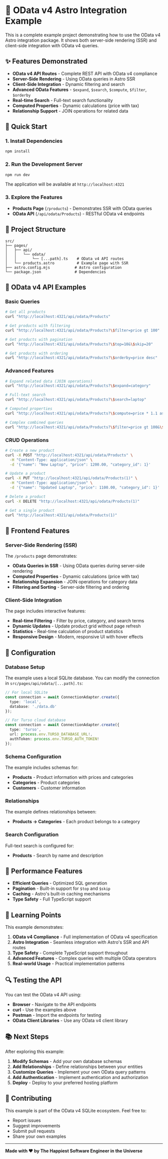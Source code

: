 # 🚀 OData v4 Astro Integration Example

This is a complete example project demonstrating how to use the OData v4 Astro integration package. It shows both server-side rendering (SSR) and client-side integration with OData v4 queries.

## ✨ Features Demonstrated

- **OData v4 API Routes** - Complete REST API with OData v4 compliance
- **Server-Side Rendering** - Using OData queries in Astro SSR
- **Client-Side Integration** - Dynamic filtering and search
- **Advanced OData Features** - `$expand`, `$search`, `$compute`, `$filter`, `$orderby`
- **Real-time Search** - Full-text search functionality
- **Computed Properties** - Dynamic calculations (price with tax)
- **Relationship Support** - JOIN operations for related data

## 🚀 Quick Start

### 1. Install Dependencies

```bash
npm install
```

### 2. Run the Development Server

```bash
npm run dev
```

The application will be available at `http://localhost:4321`

### 3. Explore the Features

- **Products Page** (`/products`) - Demonstrates SSR with OData queries
- **OData API** (`/api/odata/Products`) - RESTful OData v4 endpoints

## 📁 Project Structure

```
src/
├── pages/
│   ├── api/
│   │   └── odata/
│   │       └── [...path].ts    # OData v4 API routes
│   └── products.astro          # Example page with SSR
├── astro.config.mjs           # Astro configuration
└── package.json               # Dependencies
```

## 🎯 OData v4 API Examples

### Basic Queries

```bash
# Get all products
curl "http://localhost:4321/api/odata/Products"

# Get products with filtering
curl "http://localhost:4321/api/odata/Products?\$filter=price gt 100"

# Get products with pagination
curl "http://localhost:4321/api/odata/Products?\$top=10&\$skip=20"

# Get products with ordering
curl "http://localhost:4321/api/odata/Products?\$orderby=price desc"
```

### Advanced Features

```bash
# Expand related data (JOIN operations)
curl "http://localhost:4321/api/odata/Products?\$expand=category"

# Full-text search
curl "http://localhost:4321/api/odata/Products?\$search=laptop"

# Computed properties
curl "http://localhost:4321/api/odata/Products?\$compute=price * 1.1 as price_with_tax"

# Complex combined queries
curl "http://localhost:4321/api/odata/Products?\$filter=price gt 100&\$expand=category&\$search=laptop&\$compute=price * 1.1 as price_with_tax&\$orderby=price desc&\$top=10"
```

### CRUD Operations

```bash
# Create a new product
curl -X POST "http://localhost:4321/api/odata/Products" \
  -H "Content-Type: application/json" \
  -d '{"name": "New Laptop", "price": 1200.00, "category_id": 1}'

# Update a product
curl -X PUT "http://localhost:4321/api/odata/Products(1)" \
  -H "Content-Type: application/json" \
  -d '{"name": "Updated Laptop", "price": 1100.00, "category_id": 1}'

# Delete a product
curl -X DELETE "http://localhost:4321/api/odata/Products(1)"

# Get a single product
curl "http://localhost:4321/api/odata/Products(1)"
```

## 🎨 Frontend Features

### Server-Side Rendering (SSR)

The `/products` page demonstrates:

- **OData Queries in SSR** - Using OData queries during server-side rendering
- **Computed Properties** - Dynamic calculations (price with tax)
- **Relationship Expansion** - JOIN operations for category data
- **Filtering and Sorting** - Server-side filtering and ordering

### Client-Side Integration

The page includes interactive features:

- **Real-time Filtering** - Filter by price, category, and search terms
- **Dynamic Updates** - Update product grid without page refresh
- **Statistics** - Real-time calculation of product statistics
- **Responsive Design** - Modern, responsive UI with hover effects

## 🔧 Configuration

### Database Setup

The example uses a local SQLite database. You can modify the connection in `src/pages/api/odata/[...path].ts`:

```typescript
// For local SQLite
const connection = await ConnectionAdapter.create({
  type: 'local',
  database: './data.db'
});

// For Turso cloud database
const connection = await ConnectionAdapter.create({
  type: 'turso',
  url: process.env.TURSO_DATABASE_URL!,
  authToken: process.env.TURSO_AUTH_TOKEN!
});
```

### Schema Configuration

The example includes schemas for:

- **Products** - Product information with prices and categories
- **Categories** - Product categories
- **Customers** - Customer information

### Relationships

The example defines relationships between:

- **Products → Categories** - Each product belongs to a category

### Search Configuration

Full-text search is configured for:

- **Products** - Search by name and description

## 🚀 Performance Features

- **Efficient Queries** - Optimized SQL generation
- **Pagination** - Built-in support for `$top` and `$skip`
- **Caching** - Astro's built-in caching mechanisms
- **Type Safety** - Full TypeScript support

## 🎯 Learning Points

This example demonstrates:

1. **OData v4 Compliance** - Full implementation of OData v4 specification
2. **Astro Integration** - Seamless integration with Astro's SSR and API routes
3. **Type Safety** - Complete TypeScript support throughout
4. **Advanced Features** - Complex queries with multiple OData operators
5. **Real-world Usage** - Practical implementation patterns

## 🔍 Testing the API

You can test the OData v4 API using:

- **Browser** - Navigate to the API endpoints
- **curl** - Use the examples above
- **Postman** - Import the endpoints for testing
- **OData Client Libraries** - Use any OData v4 client library

## 📚 Next Steps

After exploring this example:

1. **Modify Schemas** - Add your own database schemas
2. **Add Relationships** - Define relationships between your entities
3. **Customize Queries** - Implement your own OData query patterns
4. **Add Authentication** - Implement authentication and authorization
5. **Deploy** - Deploy to your preferred hosting platform

## 🤝 Contributing

This example is part of the OData v4 SQLite ecosystem. Feel free to:

- Report issues
- Suggest improvements
- Submit pull requests
- Share your own examples

---

**Made with ❤️ by The Happiest Software Engineer in the Universe**
